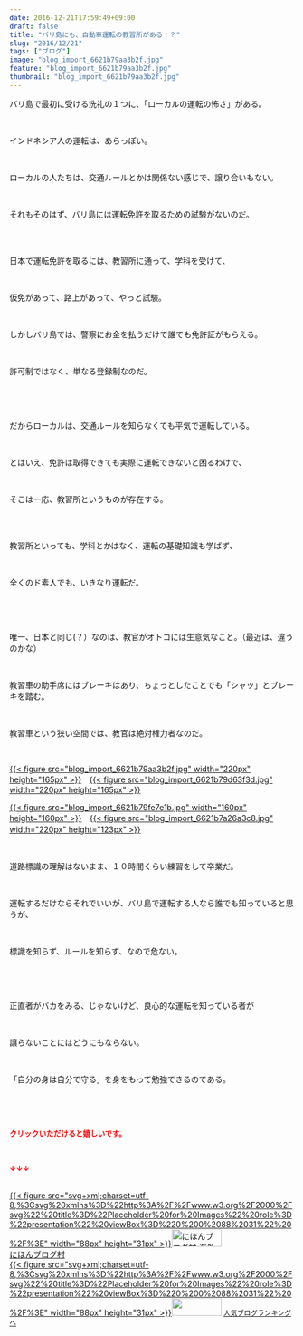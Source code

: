 ```yaml
---
date: 2016-12-21T17:59:49+09:00
draft: false
title: "バリ島にも、自動車運転の教習所がある！？"
slug: "2016/12/21"
tags: ["ブログ"]
image: "blog_import_6621b79aa3b2f.jpg"
feature: "blog_import_6621b79aa3b2f.jpg"
thumbnail: "blog_import_6621b79aa3b2f.jpg"
---
```

<p>バリ島で最初に受ける洗礼の１つに、「ローカルの運転の怖さ」がある。</p><p> </p><p>インドネシア人の運転は、あらっぽい。</p><p> </p><p>ローカルの人たちは、交通ルールとかは関係ない感じで、譲り合いもない。</p><p> </p><p>それもそのはず、バリ島には運転免許を取るための試験がないのだ。</p><p> </p><p><br/>日本で運転免許を取るには、教習所に通って、学科を受けて、</p><p> </p><p>仮免があって、路上があって、やっと試験。</p><p> </p><p>しかしバリ島では、警察にお金を払うだけで誰でも免許証がもらえる。</p><p> </p><p>許可制ではなく、単なる登録制なのだ。</p><p> </p><p> </p><p>だからローカルは、交通ルールを知らなくても平気で運転している。</p><p> </p><p>とはいえ、免許は取得できても実際に運転できないと困るわけで、</p><p> </p><p>そこは一応、教習所というものが存在する。</p><p> </p><p><br/>教習所といっても、学科とかはなく、運転の基礎知識も学ばず、</p><p> </p><p>全くのド素人でも、いきなり運転だ。</p><p> </p><p> </p><p>唯一、日本と同じ(？）なのは、教官がオトコには生意気なこと。（最近は、違うのかな）</p><p> </p><p>教習車の助手席にはブレーキはあり、ちょっとしたことでも「シャッ」とブレーキを踏む。</p><p> </p><p>教習車という狭い空間では、教官は絶対権力者なのだ。</p><p> </p><p><a href="blog_import_6621b79bb8a94.jpg">{{< figure src="blog_import_6621b79aa3b2f.jpg" width="220px" height="165px" >}}</a>　<a href="blog_import_6621b79e79775.jpg">{{< figure src="blog_import_6621b79d63f3d.jpg" width="220px" height="165px" >}}</a></p><p><a href="blog_import_6621b7a1025a6.jpg">{{< figure src="blog_import_6621b79fe7e1b.jpg" width="160px" height="160px" >}}</a>　<a href="blog_import_6621b7a3828a8.jpg">{{< figure src="blog_import_6621b7a26a3c8.jpg" width="220px" height="123px" >}}</a>　</p><p> </p><p>道路標識の理解はないまま、１０時間くらい練習をして卒業だ。</p><p> </p><p>運転するだけならそれでいいが、バリ島で運転する人なら誰でも知っていると思うが、</p><p> </p><p>標識を知らず、ルールを知らず、なので危ない。</p><p> </p><p> </p><p>正直者がバカをみる、じゃないけど、良心的な運転を知っている者が</p><p> </p><p>譲らないことにはどうにもならない。</p><p> </p><p>「自分の身は自分で守る」を身をもって勉強できるのである。</p><p> </p><p> </p><p><font color="#ff0000" size="2"><strong>クリックいただけると嬉しいです。</strong></font></p><p> </p><p><font color="#ff0000" size="2"><strong>↓↓↓</strong></font></p><p><br/><a href="ranking.html?p_cid=01260127" target="_blank">{{< figure src="svg+xml;charset=utf-8,%3Csvg%20xmlns%3D%22http%3A%2F%2Fwww.w3.org%2F2000%2Fsvg%22%20title%3D%22Placeholder%20for%20Images%22%20role%3D%22presentation%22%20viewBox%3D%220%200%2088%2031%22%20%2F%3E" width="88px" height="31px" >}}<noscript><img width="88" height="31" alt="にほんブログ村 海外生活ブログ バリ島情報へ" src="https://img-proxy.blog-video.jp/images?url=http%3A%2F%2Foverseas.blogmura.com%2Fbali%2Fimg%2Fbali88_31.gif" border="0"></noscript></a><br/><a href="ranking.html?p_cid=01260127" target="_blank">にほんブログ村</a><br/><a title="人気ブログランキングへ" href="link.php?1804582">{{< figure src="svg+xml;charset=utf-8,%3Csvg%20xmlns%3D%22http%3A%2F%2Fwww.w3.org%2F2000%2Fsvg%22%20title%3D%22Placeholder%20for%20Images%22%20role%3D%22presentation%22%20viewBox%3D%220%200%2088%2031%22%20%2F%3E" width="88px" height="31px" >}}<noscript><img width="88" height="31" src="https://blog.with2.net/img/banner/banner_22.gif" border="0"></noscript></a> <a style="font-size: 12px;" href="link.php?1804582">人気ブログランキングへ</a></p>

